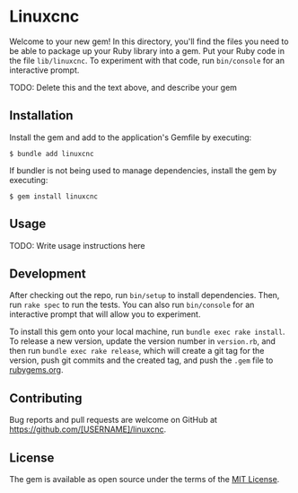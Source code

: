 # Linuxcnc

Welcome to your new gem! In this directory, you'll find the files you need to be able to package up your Ruby library into a gem. Put your Ruby code in the file `lib/linuxcnc`. To experiment with that code, run `bin/console` for an interactive prompt.

TODO: Delete this and the text above, and describe your gem

## Installation

Install the gem and add to the application's Gemfile by executing:

    $ bundle add linuxcnc

If bundler is not being used to manage dependencies, install the gem by executing:

    $ gem install linuxcnc

## Usage

TODO: Write usage instructions here

## Development

After checking out the repo, run `bin/setup` to install dependencies. Then, run `rake spec` to run the tests. You can also run `bin/console` for an interactive prompt that will allow you to experiment.

To install this gem onto your local machine, run `bundle exec rake install`. To release a new version, update the version number in `version.rb`, and then run `bundle exec rake release`, which will create a git tag for the version, push git commits and the created tag, and push the `.gem` file to [rubygems.org](https://rubygems.org).

## Contributing

Bug reports and pull requests are welcome on GitHub at https://github.com/[USERNAME]/linuxcnc.

## License

The gem is available as open source under the terms of the [MIT License](https://opensource.org/licenses/MIT).

